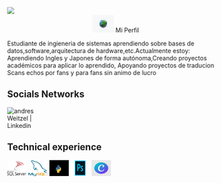 <!----------Presentacion---------------->
<div align="future.gif">
  <img src="./assets/gifs/future.gif" />
</div>
<div align="center">
    <img width="50" height="40" src="./assets/gifs/earth.gif" /> Mi Perfil  
</div>

<div align="left">

Estudiante de ingieneria de sistemas  aprendiendo  sobre bases de datos,software,arquitectura de hardware,etc.Actualmente estoy: Aprendiendo Ingles y Japones  de forma autónoma,Creando proyectos  académicos para aplicar lo aprendido, Apoyando  proyectos de traducion Scans  echos  por fans y para fans  sin animo de lucro
</div>
<!----------final Presentacion ---------------->

## Socials Networks
 <!--LINKEDIN-->
<div>
<a href="https://www.linkedin.com/in/brayan-perdomo-baa789240?utm_source=share&utm_campaign=share_via&utm_content=profile&utm_medium=android_app" target="_blank">
<img align="left" alt="andresWeitzel | Linkedin" width="68" height="66" src="./assets/gifs/social-networks/linkedin.gif" /></a> 
</div> 
 <!--FIN LINKEDIN-->
 
<!--------FIN REDES SOCIALES---------------------->

<br>
<br>
<br>


<!-----EXPERIENCIA----------->


## Technical experience

<!------STACKS------>
<div style="display: inline-block;">
  <img width="45" height="37" alt="sqlserver" src="./assets/img/sqlserver.png" />
  <img width="45" height="37" alt="mysql" src="./assets/img/mysql.png" />
  <img width="45" height="37" alt="pyton" src="./assets/img/pyton.jpg" />
  <img width="45" height="37" alt="photoshop" src="./assets/img/photoshop.png" />
  <img width="45" height="37" alt="canva" src="./assets/img/canva.jpeg" />
  <div>
